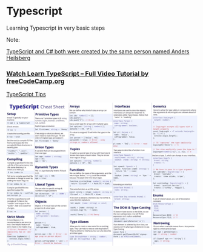 # Typescript

Learning Typescript in very basic steps

Note:

[TypeScript and C# both were created by the same person named Anders Hejlsberg](https://dev.to/destrodevshow/typescript-and-c-both-created-by-the-same-person-named-anders-hejlsberg-42g4)


### [Watch Learn TypeScript – Full Video Tutorial by freeCodeCamp.org](https://www.youtube.com/watch?v=30LWjhZzg50) 

[TypeScript Tips](https://www.totaltypescript.com/tips)



![TypeScript Cheetsheet](typescript.jpeg)